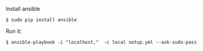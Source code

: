 Install ansible

```
$ sudo pip install ansible
```

Run it:

```
$ ansible-playbook -i "localhost,"  -c local setup.yml --ask-sudo-pass
```

